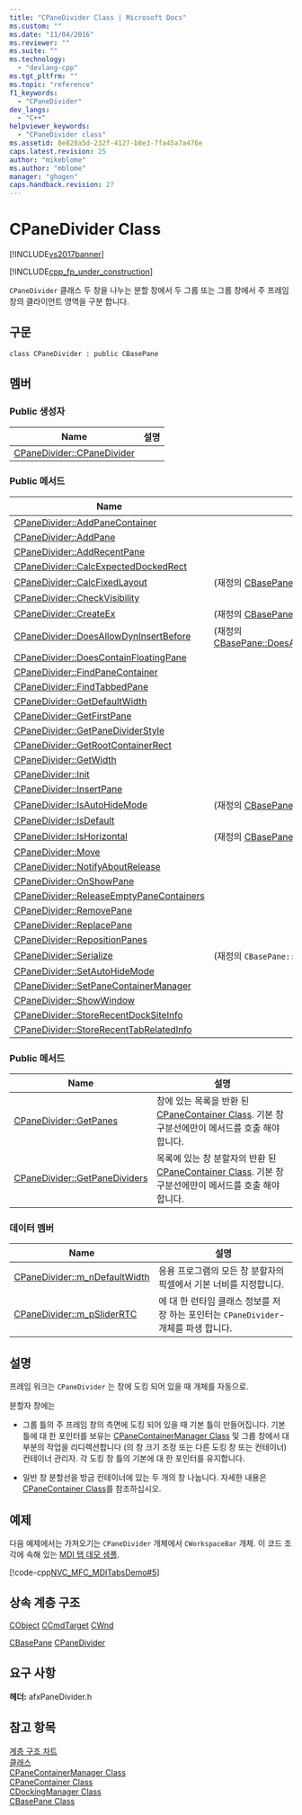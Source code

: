 ```yaml
---
title: "CPaneDivider Class | Microsoft Docs"
ms.custom: ""
ms.date: "11/04/2016"
ms.reviewer: ""
ms.suite: ""
ms.technology: 
  - "devlang-cpp"
ms.tgt_pltfrm: ""
ms.topic: "reference"
f1_keywords: 
  - "CPaneDivider"
dev_langs: 
  - "C++"
helpviewer_keywords: 
  - "CPaneDivider class"
ms.assetid: 8e828a5d-232f-4127-b8e3-7fa45a7a476e
caps.latest.revision: 25
author: "mikeblome"
ms.author: "mblome"
manager: "ghogen"
caps.handback.revision: 27
---
```

# CPaneDivider Class
[!INCLUDE[vs2017banner](../../assembler/inline/includes/vs2017banner.md)]

[!INCLUDE[cpp_fp_under_construction](../../mfc/reference/includes/cpp_fp_under_construction_md.md)]  
  
 `CPaneDivider` 클래스 두 창을 나누는 분할 창에서 두 그룹 또는 그룹 창에서 주 프레임 창의 클라이언트 영역을 구분 합니다.  
  
## 구문  
  
```  
class CPaneDivider : public CBasePane  
```  
  
## 멤버  
  
### Public 생성자  
  
|Name|설명|  
|----------|--------|  
|[CPaneDivider::CPaneDivider](../Topic/CPaneDivider::CPaneDivider.md)||  
  
### Public 메서드  
  
|Name|설명|  
|----------|--------|  
|[CPaneDivider::AddPaneContainer](../Topic/CPaneDivider::AddPaneContainer.md)||  
|[CPaneDivider::AddPane](../Topic/CPaneDivider::AddPane.md)||  
|[CPaneDivider::AddRecentPane](../Topic/CPaneDivider::AddRecentPane.md)||  
|[CPaneDivider::CalcExpectedDockedRect](../Topic/CPaneDivider::CalcExpectedDockedRect.md)||  
|[CPaneDivider::CalcFixedLayout](../Topic/CPaneDivider::CalcFixedLayout.md)|\(재정의 [CBasePane::CalcFixedLayout](../Topic/CBasePane::CalcFixedLayout.md).\)|  
|[CPaneDivider::CheckVisibility](../Topic/CPaneDivider::CheckVisibility.md)||  
|[CPaneDivider::CreateEx](../Topic/CPaneDivider::CreateEx.md)|\(재정의 [CBasePane::CreateEx](../Topic/CBasePane::CreateEx.md).\)|  
|[CPaneDivider::DoesAllowDynInsertBefore](../Topic/CPaneDivider::DoesAllowDynInsertBefore.md)|\(재정의 [CBasePane::DoesAllowDynInsertBefore](../Topic/CBasePane::DoesAllowDynInsertBefore.md).\)|  
|[CPaneDivider::DoesContainFloatingPane](../Topic/CPaneDivider::DoesContainFloatingPane.md)||  
|[CPaneDivider::FindPaneContainer](../Topic/CPaneDivider::FindPaneContainer.md)||  
|[CPaneDivider::FindTabbedPane](../Topic/CPaneDivider::FindTabbedPane.md)||  
|[CPaneDivider::GetDefaultWidth](../Topic/CPaneDivider::GetDefaultWidth.md)||  
|[CPaneDivider::GetFirstPane](../Topic/CPaneDivider::GetFirstPane.md)||  
|[CPaneDivider::GetPaneDividerStyle](../Topic/CPaneDivider::GetPaneDividerStyle.md)||  
|[CPaneDivider::GetRootContainerRect](../Topic/CPaneDivider::GetRootContainerRect.md)||  
|[CPaneDivider::GetWidth](../Topic/CPaneDivider::GetWidth.md)||  
|[CPaneDivider::Init](../Topic/CPaneDivider::Init.md)||  
|[CPaneDivider::InsertPane](../Topic/CPaneDivider::InsertPane.md)||  
|[CPaneDivider::IsAutoHideMode](../Topic/CPaneDivider::IsAutoHideMode.md)|\(재정의 [CBasePane::IsAutoHideMode](../Topic/CBasePane::IsAutoHideMode.md).\)|  
|[CPaneDivider::IsDefault](../Topic/CPaneDivider::IsDefault.md)||  
|[CPaneDivider::IsHorizontal](../Topic/CPaneDivider::IsHorizontal.md)|\(재정의 [CBasePane::IsHorizontal](../Topic/CBasePane::IsHorizontal.md).\)|  
|[CPaneDivider::Move](../Topic/CPaneDivider::Move.md)||  
|[CPaneDivider::NotifyAboutRelease](../Topic/CPaneDivider::NotifyAboutRelease.md)||  
|[CPaneDivider::OnShowPane](../Topic/CPaneDivider::OnShowPane.md)||  
|[CPaneDivider::ReleaseEmptyPaneContainers](../Topic/CPaneDivider::ReleaseEmptyPaneContainers.md)||  
|[CPaneDivider::RemovePane](../Topic/CPaneDivider::RemovePane.md)||  
|[CPaneDivider::ReplacePane](../Topic/CPaneDivider::ReplacePane.md)||  
|[CPaneDivider::RepositionPanes](../Topic/CPaneDivider::RepositionPanes.md)||  
|[CPaneDivider::Serialize](../Topic/CPaneDivider::Serialize.md)|\(재정의 `CBasePane::Serialize`.\)|  
|[CPaneDivider::SetAutoHideMode](../Topic/CPaneDivider::SetAutoHideMode.md)||  
|[CPaneDivider::SetPaneContainerManager](../Topic/CPaneDivider::SetPaneContainerManager.md)||  
|[CPaneDivider::ShowWindow](../Topic/CPaneDivider::ShowWindow.md)||  
|[CPaneDivider::StoreRecentDockSiteInfo](../Topic/CPaneDivider::StoreRecentDockSiteInfo.md)||  
|[CPaneDivider::StoreRecentTabRelatedInfo](../Topic/CPaneDivider::StoreRecentTabRelatedInfo.md)||  
  
### Public 메서드  
  
|Name|설명|  
|----------|--------|  
|[CPaneDivider::GetPanes](../Topic/CPaneDivider::GetPanes.md)|창에 있는 목록을 반환 된 [CPaneContainer Class](../../mfc/reference/cpanecontainer-class.md).  기본 창 구분선에만이 메서드를 호출 해야 합니다.|  
|[CPaneDivider::GetPaneDividers](../Topic/CPaneDivider::GetPaneDividers.md)|목록에 있는 창 분할자의 반환 된 [CPaneContainer Class](../../mfc/reference/cpanecontainer-class.md).  기본 창 구분선에만이 메서드를 호출 해야 합니다.|  
  
### 데이터 멤버  
  
|Name|설명|  
|----------|--------|  
|[CPaneDivider::m\_nDefaultWidth](../Topic/CPaneDivider::m_nDefaultWidth.md)|응용 프로그램의 모든 창 분할자의 픽셀에서 기본 너비를 지정합니다.|  
|[CPaneDivider::m\_pSliderRTC](../Topic/CPaneDivider::m_pSliderRTC.md)|에 대 한 런타임 클래스 정보를 저장 하는 포인터는 `CPaneDivider`\-개체를 파생 합니다.|  
  
## 설명  
 프레임 워크는 `CPaneDivider` 는 창에 도킹 되어 있을 때 개체를 자동으로.  
  
 분할자 창에는  
  
-   그룹 틀의 주 프레임 창의 측면에 도킹 되어 있을 때 기본 틀이 만들어집니다.  기본 틀에 대 한 포인터를 보유는 [CPaneContainerManager Class](../../mfc/reference/cpanecontainermanager-class.md) 및 그룹 창에서 대부분의 작업을 리디렉션합니다 \(의 창 크기 조정 또는 다른 도킹 창 또는 컨테이너\) 컨테이너 관리자.  각 도킹 창 틀의 기본에 대 한 포인터를 유지합니다.  
  
-   일반 창 분할선을 방금 컨테이너에 있는 두 개의 창 나눕니다.  자세한 내용은 [CPaneContainer Class](../../mfc/reference/cpanecontainer-class.md)를 참조하십시오.  
  
## 예제  
 다음 예제에서는 가져오기는 `CPaneDivider` 개체에서 `CWorkspaceBar` 개체.  이 코드 조각에 속해 있는  [MDI 탭 데모 샘플](../../top/visual-cpp-samples.md).  
  
 [!code-cpp[NVC_MFC_MDITabsDemo#5](../../mfc/reference/codesnippet/CPP/cpanedivider-class_1.cpp)]  
  
## 상속 계층 구조  
 [CObject](../../mfc/reference/cobject-class.md) [CCmdTarget](../../mfc/reference/ccmdtarget-class.md) [CWnd](../../mfc/reference/cwnd-class.md)  
  
 [CBasePane](../../mfc/reference/cbasepane-class.md) [CPaneDivider](../../mfc/reference/cpanedivider-class.md)  
  
## 요구 사항  
 **헤더:** afxPaneDivider.h  
  
## 참고 항목  
 [계층 구조 차트](../../mfc/hierarchy-chart.md)   
 [클래스](../../mfc/reference/mfc-classes.md)   
 [CPaneContainerManager Class](../../mfc/reference/cpanecontainermanager-class.md)   
 [CPaneContainer Class](../../mfc/reference/cpanecontainer-class.md)   
 [CDockingManager Class](../../mfc/reference/cdockingmanager-class.md)   
 [CBasePane Class](../../mfc/reference/cbasepane-class.md)